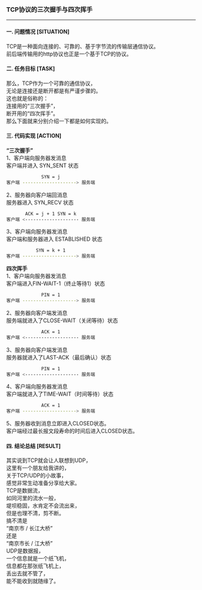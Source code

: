 ### TCP协议的三次握手与四次挥手  
---

#### 一. 问题情况 [SITUATION]  
TCP是一种面向连接的、可靠的、基于字节流的传输层通信协议。  
前后端传输用的http协议也正是一个基于TCP的协议。  

#### 二. 任务目标 [TASK]  
那么，TCP作为一个可靠的通信协议，  
无论是连接还是断开都是有严谨步骤的。  
这也就是俗称的：  
连接用的“三次握手”，  
断开用的“四次挥手”。  
那么下面就来分别介绍一下都是如何实现的。  

#### 三. 代码实现 [ACTION]  
**“三次握手”**  
1、客户端向服务器发消息  
客户端并进入 SYN_SENT 状态  
``` bash
             SYN = j
客户端 --------------------> 服务端
```
2、服务器向客户端回消息  
服务器进入 SYN_RECV 状态  
``` bash
       ACK = j + 1 SYN = k
客户端 <-------------------- 服务端
```
3、客户端向服务器发消息  
客户端和服务器进入 ESTABLISHED 状态  
``` bash
           SYN = k + 1
客户端 --------------------> 服务端
```
  
**四次挥手**  
1、客户端向服务器发消息  
客户端进入FIN-WAIT-1（终止等待1）状态  
``` bash
             PIN = 1
客户端 --------------------> 服务端
```
2、服务器向客户端发消息  
服务端就进入了CLOSE-WAIT（关闭等待）状态  
``` bash
             ACK = 1
客户端 <-------------------- 服务端
```
3、服务器向客户端发消息  
服务器就进入了LAST-ACK（最后确认）状态  
``` bash
             PIN = 1
客户端 <-------------------- 服务端
```
4、客户端向服务器发消息  
客户端就进入了TIME-WAIT（时间等待）状态  
``` bash
             ACK = 1
客户端 --------------------> 服务端
```
5、服务器收到消息立即进入CLOSED状态。  
客户端经过最长报文段寿命的时间后进入CLOSED状态。  

#### 四. 结论总结 [RESULT]  
其实说到TCP就会让人联想到UDP，  
这里有一个朋友给我讲的，  
关于TCP/UDP的小故事，  
感觉非常生动准备分享给大家。  
TCP是数据流，  
如同河里的流水一般，  
堤坝稳固，水肯定不会流出来，  
但是也理不清，剪不断。  
搞不清是  
“南京市 / 长江大桥”  
还是  
“南京市长 / 江大桥”  
UDP是数据报，  
一个信息就是一个纸飞机，  
信息都在那张纸飞机上，  
丢出去就不管了，  
能不能收到就随缘了。  
